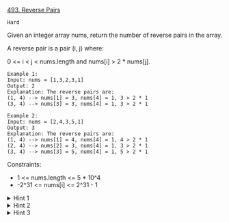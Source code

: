 [493. Reverse Pairs](https://leetcode.com/problems/reverse-pairs/)

`Hard`

Given an integer array nums, return the number of reverse pairs in the array.

A reverse pair is a pair (i, j) where:

0 <= i < j < nums.length and
nums[i] > 2 * nums[j].
 
```
Example 1:
Input: nums = [1,3,2,3,1]
Output: 2
Explanation: The reverse pairs are:
(1, 4) --> nums[1] = 3, nums[4] = 1, 3 > 2 * 1
(3, 4) --> nums[3] = 3, nums[4] = 1, 3 > 2 * 1

Example 2:
Input: nums = [2,4,3,5,1]
Output: 3
Explanation: The reverse pairs are:
(1, 4) --> nums[1] = 4, nums[4] = 1, 4 > 2 * 1
(2, 4) --> nums[2] = 3, nums[4] = 1, 3 > 2 * 1
(3, 4) --> nums[3] = 5, nums[4] = 1, 5 > 2 * 1
```

Constraints:

- 1 <= nums.length <= 5 * 10^4
- -2^31 <= nums[i] <= 2^31 - 1

<details>
<summary>Hint 1</summary>

Use the merge-sort technique.
</details>

<details>
<summary>Hint 2</summary>

Divide the array into two parts and sort them.
</details>

<details>
<summary>Hint 3</summary>

For each integer in the first part, count the number of integers that satisfy the condition from the second part. Use the pointer to help you in the counting process.
</details>